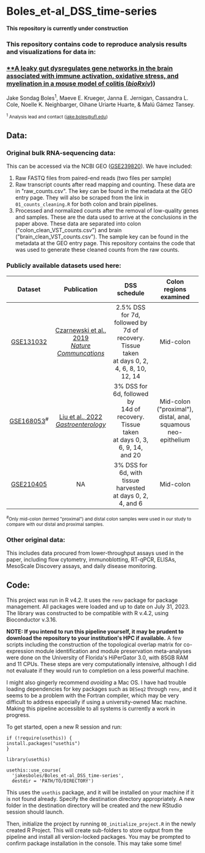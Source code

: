 # Boles_et-al_DSS_time-series

**This repository is currently under construction**

### This repository contains code to reproduce analysis results and visualizations for data in:
### [**A leaky gut dysregulates gene networks in the brain associated with immune activation, oxidative stress, and myelination in a mouse model of colitis (*bioRxiv*)](https://www.biorxiv.org/content/10.1101/2023.08.10.552488v1))
Jake Sondag Boles<sup>1</sup>, Maeve E. Krueger, Janna E. Jernigan, Cassandra L. Cole, Noelle K. Neighbarger, Oihane Uriarte Huarte, & Malú Gámez Tansey.

<sup><sup>1</sup> Analysis lead and contact (jake.boles@ufl.edu)</sup>

## Data:
### Original bulk RNA-sequencing data:
This can be accessed via the NCBI GEO ([GSE239820](https://www.ncbi.nlm.nih.gov/geo/query/acc.cgi?acc=GSE239820)). We have included:
1. Raw FASTQ files from paired-end reads (two files per sample) 
2. Raw transcript counts after read mapping and counting. These data are in "raw_counts.csv". The key can be found in the metadata at the GEO entry page. They will also be scraped from the link in `01_counts_cleaning.R` for both colon and brain pipelines. 
3. Processed and normalized counts after the removal of low-quality genes and samples. These are the data used to arrive at the conclusions in the paper above. These data are separated into colon ("colon_clean_VST_counts.csv") and brain ("brain_clean_VST_counts.csv"). The sample key can be found in the metadata at the GEO entry page. This repository contains the code that was used to generate these cleaned counts from the raw counts. 

### Publicly available datasets used here:
| Dataset | Publication | DSS schedule | Colon regions examined |
| :-----: | :---------: | :----------: | :--------------------: |
| [GSE131032](https://www.ncbi.nlm.nih.gov/geo/query/acc.cgi?acc=GSE131032) | [Czarnewski et al., 2019 <br> *Nature Communcations*](https://www.ncbi.nlm.nih.gov/pmc/articles/PMC6598981/) | 2.5% DSS for 7d, followed by <br> 7d of recovery. Tissue taken <br> at days 0, 2, 4, 6, 8, 10, 12, 14 | Mid-colon |
| [GSE168053](https://www.ncbi.nlm.nih.gov/geo/query/acc.cgi?acc=GSE168053)<sup>#</sup> | [Liu et al., 2022 <br> *Gastroenterology*](https://www.ncbi.nlm.nih.gov/pmc/articles/PMC9402284/) | 3% DSS for 6d, followed by <br> 14d of recovery. Tissue taken <br> at days 0, 3, 6, 9, 14, and 20 | Mid-colon ("proximal"), <br> distal, anal, <br> squamous neo-epithelium |
| [GSE210405](https://www.ncbi.nlm.nih.gov/geo/query/acc.cgi?acc=GSE210405) | NA | 3% DSS for 6d, with tissue <br> harvested at days 0, 2, 4, and 6 | Mid-colon | 

<sup><sup>#</sup>Only mid-colon (termed "proximal") and distal colon samples were used in our study to compare with our distal and proximal samples.

### Other original data:
This includes data procured from lower-throughput assays used in the paper, including flow cytometry, immunoblotting, RT-qPCR, ELISAs, MesoScale Discovery assays, and daily disease monitoring.

## Code: 
This project was run in R v4.2. It uses the `renv` package for package management.
All packages were loaded and up to date on July 31, 2023. The library was constructed to be compatible with R v.4.2, using Bioconductor v.3.16. 

**NOTE: If you intend to run this pipeline yourself, it may be prudent to download the repository to your institution's HPC if available.** A few scripts including the construction of the topological overlap matrix for co-expression module identification and module preservation meta-analyses were done on the University of Florida's HiPerGator 3.0, with 85GB RAM and 11 CPUs. These steps are very computationally intensive, although I did not evaluate if they would run to completion on a less powerful machine. 

I might also gingerly recommend *avoiding* a Mac OS. I have had trouble loading dependencies for key packages such as `DESeq2` through `renv`, and it seems to be a problem with the Fortran compiler, which may be very difficult to address especially if using a university-owned Mac machine. Making this pipeline accessible to all systems is currently a work in progress.  

To get started, open a new R session and run:
```
if (!require(usethis)) {
install.packages("usethis")
}

library(usethis)

usethis::use_course(
  'jakesboles/Boles_et-al_DSS_time-series',
  destdir = 'PATH/TO/DIRECTORY')
```
This uses the `usethis` package, and it will be installed on your machine if it is not found already. Specify the destination directory appropriately. A new folder in the destination directory will be created and the new RStudio session should launch.  

Then, initialize the project by running `00_initialize_project.R` in the newly created R Project. This will create sub-folders to store output from the pipeline and install all version-locked packages. You may be prompted to confirm package installation in the console. This may take some time! 

